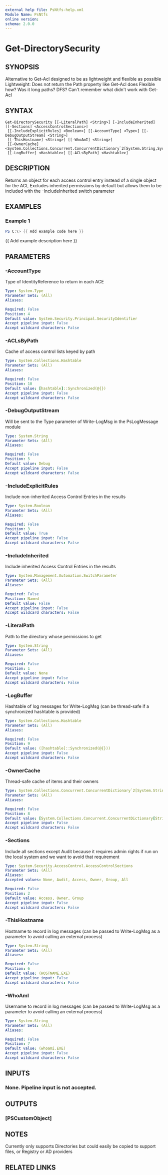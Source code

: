 ```yaml
---
external help file: PsNtfs-help.xml
Module Name: PsNtfs
online version:
schema: 2.0.0
---
```


# Get-DirectorySecurity

## SYNOPSIS
Alternative to Get-Acl designed to be as lightweight and flexible as possible
    Lightweight: Does not return the Path property like Get-Acl does
    Flexible how? 
Was it long paths? 
DFS? 
Can't remember what didn't work with Get-Acl

## SYNTAX

```
Get-DirectorySecurity [[-LiteralPath] <String>] [-IncludeInherited] [[-Sections] <AccessControlSections>]
 [[-IncludeExplicitRules] <Boolean>] [[-AccountType] <Type>] [[-DebugOutputStream] <String>]
 [[-ThisHostname] <String>] [[-WhoAmI] <String>]
 [[-OwnerCache] <System.Collections.Concurrent.ConcurrentDictionary`2[System.String,System.Management.Automation.PSObject]>]
 [[-LogBuffer] <Hashtable>] [[-ACLsByPath] <Hashtable>]
```

## DESCRIPTION
Returns an object for each access control entry instead of a single object for the ACL
Excludes inherited permissions by default but allows them to be included with the -IncludeInherited switch parameter

## EXAMPLES

### Example 1
```powershell
PS C:\> {{ Add example code here }}
```

{{ Add example description here }}

## PARAMETERS

### -AccountType
Type of IdentityReference to return in each ACE

```yaml
Type: System.Type
Parameter Sets: (All)
Aliases:

Required: False
Position: 4
Default value: System.Security.Principal.SecurityIdentifier
Accept pipeline input: False
Accept wildcard characters: False
```

### -ACLsByPath
Cache of access control lists keyed by path

```yaml
Type: System.Collections.Hashtable
Parameter Sets: (All)
Aliases:

Required: False
Position: 10
Default value: [hashtable]::Synchronized(@{})
Accept pipeline input: False
Accept wildcard characters: False
```

### -DebugOutputStream
Will be sent to the Type parameter of Write-LogMsg in the PsLogMessage module

```yaml
Type: System.String
Parameter Sets: (All)
Aliases:

Required: False
Position: 5
Default value: Debug
Accept pipeline input: False
Accept wildcard characters: False
```

### -IncludeExplicitRules
Include non-inherited Access Control Entries in the results

```yaml
Type: System.Boolean
Parameter Sets: (All)
Aliases:

Required: False
Position: 3
Default value: True
Accept pipeline input: False
Accept wildcard characters: False
```

### -IncludeInherited
Include inherited Access Control Entries in the results

```yaml
Type: System.Management.Automation.SwitchParameter
Parameter Sets: (All)
Aliases:

Required: False
Position: Named
Default value: False
Accept pipeline input: False
Accept wildcard characters: False
```

### -LiteralPath
Path to the directory whose permissions to get

```yaml
Type: System.String
Parameter Sets: (All)
Aliases:

Required: False
Position: 1
Default value: None
Accept pipeline input: False
Accept wildcard characters: False
```

### -LogBuffer
Hashtable of log messages for Write-LogMsg (can be thread-safe if a synchronized hashtable is provided)

```yaml
Type: System.Collections.Hashtable
Parameter Sets: (All)
Aliases:

Required: False
Position: 9
Default value: ([hashtable]::Synchronized(@{}))
Accept pipeline input: False
Accept wildcard characters: False
```

### -OwnerCache
Thread-safe cache of items and their owners

```yaml
Type: System.Collections.Concurrent.ConcurrentDictionary`2[System.String,System.Management.Automation.PSObject]
Parameter Sets: (All)
Aliases:

Required: False
Position: 8
Default value: [System.Collections.Concurrent.ConcurrentDictionary[String, PSCustomObject]]::new()
Accept pipeline input: False
Accept wildcard characters: False
```

### -Sections
Include all sections except Audit because it requires admin rights if run on the local system and we want to avoid that requirement

```yaml
Type: System.Security.AccessControl.AccessControlSections
Parameter Sets: (All)
Aliases:
Accepted values: None, Audit, Access, Owner, Group, All

Required: False
Position: 2
Default value: Access, Owner, Group
Accept pipeline input: False
Accept wildcard characters: False
```

### -ThisHostname
Hostname to record in log messages (can be passed to Write-LogMsg as a parameter to avoid calling an external process)

```yaml
Type: System.String
Parameter Sets: (All)
Aliases:

Required: False
Position: 6
Default value: (HOSTNAME.EXE)
Accept pipeline input: False
Accept wildcard characters: False
```

### -WhoAmI
Username to record in log messages (can be passed to Write-LogMsg as a parameter to avoid calling an external process)

```yaml
Type: System.String
Parameter Sets: (All)
Aliases:

Required: False
Position: 7
Default value: (whoami.EXE)
Accept pipeline input: False
Accept wildcard characters: False
```

## INPUTS

### None. Pipeline input is not accepted.
## OUTPUTS

### [PSCustomObject]
## NOTES
Currently only supports Directories but could easily be copied to support files, or Registry or AD providers

## RELATED LINKS

